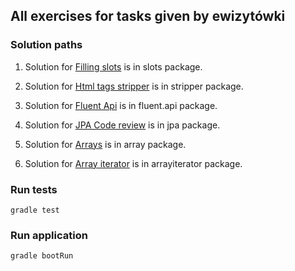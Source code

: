 
## All exercises for tasks given by ewizytówki

### Solution paths

 1. Solution for [Filling slots](https://gist.github.com/itml-eu/791beb2236d71961e9f9c8bfe30f8d7b) is in slots package.
 
 2. Solution for [Html tags stripper](https://gist.github.com/itml-eu/6f43b2081c7fc3506e84cbecbd007d2e) is in stripper package.
 
 3. Solution for [Fluent Api](https://gist.github.com/itml-eu/73616bedfc97cf4a0844af6bdc0feb65) is in fluent.api package.
 
 4. Solution for [JPA Code review](https://gist.github.com/itml-eu/15f3c48c4e9c7289a082b84766a20b57) is in jpa package.
 
 5. Solution for [Arrays](https://gist.github.com/itml-eu/09d18a1a2ea46cdd4746cc0cf368f72e) is in array package.
 
 6. Solution for [Array iterator](https://gist.github.com/itml-eu/dde599f0a42e82972556a8d4e870ef87) is in arrayiterator package.
### Run tests

```console
gradle test
```

### Run application

```console
gradle bootRun
```